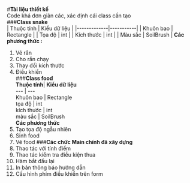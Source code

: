 #**Tài liệu thiết kế**  
Code khá đơn giản các, xác định cái class cần tạo  
###**Class snake**  
  | Thuộc tính | Kiểu dữ liệu |
|-------------|-----------|
| Khuôn bao | Rectangle |
| Tọa độ | int |
| Kích thước | int |
| Màu sắc | SoilBrush | 
**Các phương thức :**  

1.	Vẽ rắn   
2.	Cho rắn chạy 
3.	Thay đổi kích thước  
4.	Điều khiển  
###**Class food**  
**Thuộc tính**| **Kiểu dữ liệu**  
---			    |   ---  
Khuôn bao   |  Rectangle  
tọa độ      |  int  
kích thước  |  int   
màu sắc     |  SoilBrush   
**Các phương thức**  
1.	Tạo tọa độ ngẫu nhiên   
2.	Sinh food 
3.	Vẽ food	
###**Các chức Main chính đã xây dựng** 
1.	Thao tác với tính điểm
2.	Thao tác kiểm tra điều kiện thua 
3.	Hàm bắt đầu lại 
4.	In bản thông báo hướng dẫn 
5.	Cấu hình phím điều khiển trên form
